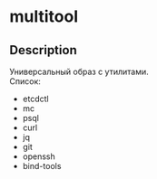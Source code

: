 # multitool
## Description
Универсальный образ с утилитами.  
Список:
* etcdctl
* mc
* psql
* curl
* jq
* git 
* openssh 
* bind-tools
